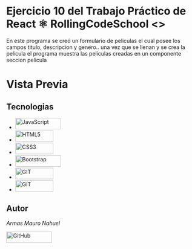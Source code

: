 # Ejercicio 10 del Trabajo Práctico de React ⚛ RollingCodeSchool <>

En este programa se creó un formulario de peliculas el cual posee los campos titulo, descripcion y genero.. una vez que se llenan y se crea la pelicula el programa muestra las peliculas creadas en un componente seccion pelicula

# Vista Previa



## Tecnologias

<ul>
  <li>
    <img src="https://img.shields.io/badge/JavaScript-323330?style=for-the-badge&logo=javascript&logoColor=F7DF1E" alt="JavaScript" width="120" height="30">
  </li>
  <li>
    <img src="https://img.shields.io/badge/HTML5-E34F26?style=for-the-badge&logo=html5&logoColor=white" alt="HTML5" width="100" height="30">
  </li>
  <li>
    <img src="https://img.shields.io/badge/CSS3-1572B6?style=for-the-badge&logo=css3&logoColor=white" alt="CSS3" width="100" height="30">
  </li>
  <li>
    <img src="https://img.shields.io/badge/Bootstrap-563D7C?style=for-the-badge&logo=bootstrap&logoColor=white" alt="Bootstrap" width="120" height="30">
  </li>
  <li>
    <img src="https://img.shields.io/badge/GIT-E44C30?style=for-the-badge&logo=git&logoColor=white" alt="GIT" width="100" height="30">
  </li>
  <li>
    <img src="https://img.shields.io/badge/-ReactJs-61DAFB?logo=react&logoColor=white&style=for-the-badge" alt="GIT" width="100" height="30">
  </li>
</ul>


## Autor

*Armas Mauro Nahuel*

<a href="https://github.com/mauroarms">
    <img src="https://img.shields.io/badge/mauroarms-100000?style=for-the-badge&logo=github&logoColor=white" alt="GitHub" width="120" height="30">
</a>
